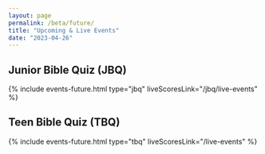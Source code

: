 ```yaml
---
layout: page
permalink: /beta/future/
title: "Upcoming & Live Events"
date: "2023-04-26"
---
```


## Junior Bible Quiz (JBQ)

{% include events-future.html type="jbq" liveScoresLink="/jbq/live-events" %}

## Teen Bible Quiz (TBQ)

{% include events-future.html type="tbq" liveScoresLink="/live-events" %}